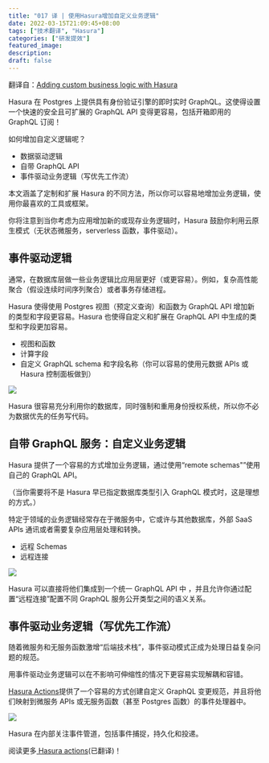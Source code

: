 ```yaml
---
title: "017 译 | 使用Hasura增加自定义业务逻辑"
date: 2022-03-15T21:09:45+08:00
tags: ["技术翻译", "Hasura"]
categories: ["研发提效"]
featured_image:
description:
draft: false
---
```


翻译自：[Adding custom business logic with Hasura](https://hasura.io/blog/custom-business-logic/)

Hasura 在 Postgres 上提供具有身份验证引擎的即时实时 GraphQL。这使得设置一个快速的安全且可扩展的 GraphQL API 变得更容易，包括开箱即用的 GraphQL 订阅！

如何增加自定义逻辑呢？

- 数据驱动逻辑
- 自带 GraphQL API
- 事件驱动业务逻辑（写优先工作流）

本文涵盖了定制和扩展 Hasura 的不同方法，所以你可以容易地增加业务逻辑，使用你最喜欢的工具或框架。

你将注意到当你考虑为应用增加新的或现存业务逻辑时，Hasura 鼓励你利用云原生模式（无状态微服务，serverless 函数，事件驱动）。

## 事件驱动逻辑

通常，在数据库层做一些业务逻辑比应用层更好（或更容易）。例如，复杂高性能聚合（假设连续时间序列聚合）或者事务存储进程。

Hasura 使得使用 Postgres 视图（预定义查询）和函数为 GraphQL API 增加新的类型和字段更容易。Hasura 也使得自定义和扩展在 GraphQL API 中生成的类型和字段更加容易。

- 视图和函数
- 计算字段
- 自定义 GraphQL schema 和字段名称（你可以容易的使用元数据 APIs 或 Hasura 控制面板做到）

![](https://gitee.com/caoyanbin/picgo/raw/master/img/20220315191343.png)

Hasura 很容易充分利用你的数据库，同时强制和重用身份授权系统，所以你不必为数据优先的任务写代码。

## 自带 GraphQL 服务：自定义业务逻辑

Hasura 提供了一个容易的方式增加业务逻辑，通过使用“remote schemas"”使用自己的 GraphQL API。

（当你需要将不是 Hasura 早已指定数据库类型引入 GraphQL 模式时，这是理想的方式。）

特定于领域的业务逻辑经常存在于微服务中，它或许与其他数据库，外部 SaaS APIs 通讯或者需要复杂应用层处理和转换。

- 远程 Schemas
- 远程连接

![](https://gitee.com/caoyanbin/picgo/raw/master/img/20220315204555.png)

Hasura 可以直接将他们集成到一个统一 GraphQL API 中 ，并且允许你通过配置“远程连接”配置不同 GraphQL 服务公开类型之间的语义关系。

## 事件驱动业务逻辑（写优先工作流）

随着微服务和无服务函数激增“后端技术栈”，事件驱动模式正成为处理日益复杂问题的规范。

用事件驱动业务逻辑可以在不影响可伸缩性的情况下更容易实现解耦和容错。

[Hasura Actions](https://hasura.io/blog/introducing-actions/)提供了一个容易的方式创建自定义 GraphQL 变更规范，并且将他们映射到微服务 APIs 或无服务函数（甚至 Postgres 函数）的事件处理器中。

![](https://gitee.com/caoyanbin/picgo/raw/master/img/20220315210053.png)

Hasura 在内部关注事件管道，包括事件捕捉，持久化和投递。

阅读更多[ Hasura actions](https://hasura.io/blog/introducing-actions/)(已翻译)！
